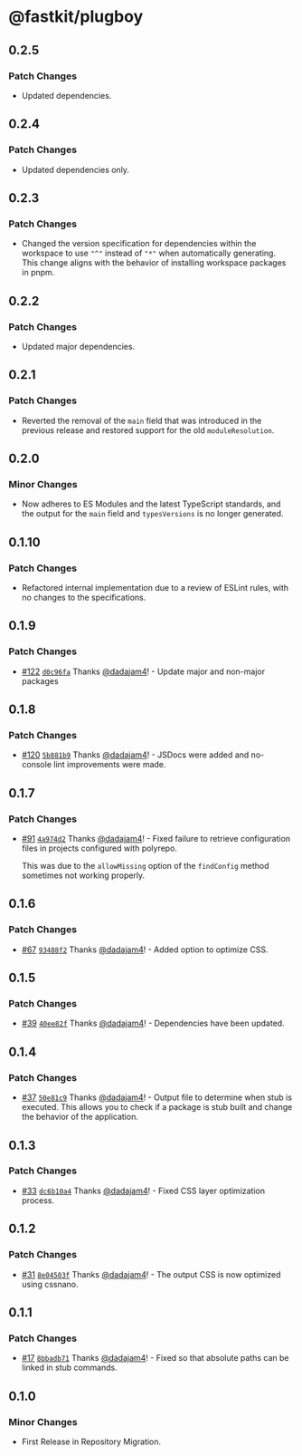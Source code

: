 # @fastkit/plugboy

## 0.2.5

### Patch Changes

- Updated dependencies.

## 0.2.4

### Patch Changes

- Updated dependencies only.

## 0.2.3

### Patch Changes

- Changed the version specification for dependencies within the workspace to use `"^"` instead of `"*"` when automatically generating. This change aligns with the behavior of installing workspace packages in pnpm.

## 0.2.2

### Patch Changes

- Updated major dependencies.

## 0.2.1

### Patch Changes

- Reverted the removal of the `main` field that was introduced in the previous release and restored support for the old `moduleResolution`.

## 0.2.0

### Minor Changes

- Now adheres to ES Modules and the latest TypeScript standards, and the output for the `main` field and `typesVersions` is no longer generated.

## 0.1.10

### Patch Changes

- Refactored internal implementation due to a review of ESLint rules, with no changes to the specifications.

## 0.1.9

### Patch Changes

- [#122](https://github.com/dadajam4/fastkit/pull/122) [`d0c96fa`](https://github.com/dadajam4/fastkit/commit/d0c96faf96b6c91bcb8bc0b1ca9d22fc8ede303e) Thanks [@dadajam4](https://github.com/dadajam4)! - Update major and non-major packages

## 0.1.8

### Patch Changes

- [#120](https://github.com/dadajam4/fastkit/pull/120) [`5b881b9`](https://github.com/dadajam4/fastkit/commit/5b881b94ce1852c12cc3c8f6954564d5235cba4d) Thanks [@dadajam4](https://github.com/dadajam4)! - JSDocs were added and no-console lint improvements were made.

## 0.1.7

### Patch Changes

- [#91](https://github.com/dadajam4/fastkit/pull/91) [`4a974d2`](https://github.com/dadajam4/fastkit/commit/4a974d2bc85767048abcc4ed8294058d19ebfb0f) Thanks [@dadajam4](https://github.com/dadajam4)! - Fixed failure to retrieve configuration files in projects configured with polyrepo.

  This was due to the `allowMissing` option of the `findConfig` method sometimes not working properly.

## 0.1.6

### Patch Changes

- [#67](https://github.com/dadajam4/fastkit/pull/67) [`93488f2`](https://github.com/dadajam4/fastkit/commit/93488f21251f32ed5d577f854146815bd6307161) Thanks [@dadajam4](https://github.com/dadajam4)! - Added option to optimize CSS.

## 0.1.5

### Patch Changes

- [#39](https://github.com/dadajam4/fastkit/pull/39) [`40ee82f`](https://github.com/dadajam4/fastkit/commit/40ee82f4501b88e44ad9b67918df2237298493a0) Thanks [@dadajam4](https://github.com/dadajam4)! - Dependencies have been updated.

## 0.1.4

### Patch Changes

- [#37](https://github.com/dadajam4/fastkit/pull/37) [`50e81c9`](https://github.com/dadajam4/fastkit/commit/50e81c949e0e99c54ffe227e3274826ed31c04af) Thanks [@dadajam4](https://github.com/dadajam4)! - Output file to determine when stub is executed.
  This allows you to check if a package is stub built and change the behavior of the application.

## 0.1.3

### Patch Changes

- [#33](https://github.com/dadajam4/fastkit/pull/33) [`dc6b10a4`](https://github.com/dadajam4/fastkit/commit/dc6b10a4d3279dd24de1f7f1b5113dcec52b63ad) Thanks [@dadajam4](https://github.com/dadajam4)! - Fixed CSS layer optimization process.

## 0.1.2

### Patch Changes

- [#31](https://github.com/dadajam4/fastkit/pull/31) [`8e04503f`](https://github.com/dadajam4/fastkit/commit/8e04503f7acb585f50ceb482af0128e2263a94f9) Thanks [@dadajam4](https://github.com/dadajam4)! - The output CSS is now optimized using cssnano.

## 0.1.1

### Patch Changes

- [#17](https://github.com/dadajam4/fastkit/pull/17) [`8bbadb71`](https://github.com/dadajam4/fastkit/commit/8bbadb7102edbc2bf89df54268c12be5435d5241) Thanks [@dadajam4](https://github.com/dadajam4)! - Fixed so that absolute paths can be linked in stub commands.

## 0.1.0

### Minor Changes

- First Release in Repository Migration.
